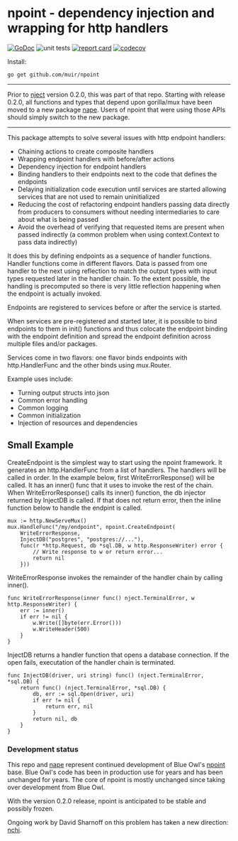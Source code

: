 # npoint - dependency injection and wrapping for http handlers

[![GoDoc](https://godoc.org/github.com/muir/npoint?status.png)](https://pkg.go.dev/github.com/muir/npoint)
![unit tests](https://github.com/muir/npoint/actions/workflows/go.yml/badge.svg)
[![report card](https://goreportcard.com/badge/github.com/muir/npoint)](https://goreportcard.com/report/github.com/muir/npoint)
[![codecov](https://codecov.io/gh/muir/npoint/branch/main/graph/badge.svg)](https://codecov.io/gh/muir/npoint)


Install:

	go get github.com/muir/npoint

---

Prior to [nject](https://github.com/muir/nject) version 0.2.0, this was part of that repo.
Starting with release 0.2.0, all functions and types that depend upon gorilla/mux
have been moved to a new package [nape](https://github.com/muir/nape).  Users of
npoint that were using those APIs should simply switch to the new package.

---

This package attempts to solve several issues with http endpoint handlers:

 * Chaining actions to create composite handlers 
 * Wrapping endpoint handlers with before/after actions
 * Dependency injection for endpoint handlers
 * Binding handlers to their endpoints next to the code that defines the endpoints
 * Delaying initialization code execution until services are started allowing services that are not used to remain uninitialized
 * Reducing the cost of refactoring endpoint handlers passing data directly from producers to consumers without needing intermediaries to care about what is being passed
 * Avoid the overhead of verifying that requested items are present when passed indirectly (a common problem when using context.Context to pass data indirectly)

It does this by defining endpoints as a sequence of handler functions.  Handler functions
come in different flavors.  Data is passed from one handler to the next using reflection to 
match the output types with input types requested later in the handler chain.  To the extent
possible, the handling is precomputed so there is very little reflection happening when the
endpoint is actually invoked.

Endpoints are registered to services before or after the service is started.

When services are pre-registered and started later, it is possible to bind endpoints
to them in init() functions and thus colocate the endpoint binding with the endpoint
definition and spread the endpoint definition across multiple files and/or packages.

Services come in two flavors: one flavor binds endpoints with http.HandlerFunc and the
other binds using mux.Router.  

Example uses include:

 * Turning output structs into json
 * Common error handling
 * Common logging
 * Common initialization
 * Injection of resources and dependencies

## Small Example

CreateEndpoint is the simplest way to start using the npoint framework.  It
generates an http.HandlerFunc from a list of handlers.  The handlers will be called
in order.   In the example below, first WriteErrorResponse() will be called.  It
has an inner() func that it uses to invoke the rest of the chain.  When 
WriteErrorResponse() calls its inner() function, the db injector returned by
InjectDB is called.  If that does not return error, then the inline function below
to handle the endpint is called.  

	mux := http.NewServeMux()
	mux.HandleFunc("/my/endpoint", npoint.CreateEndpoint(
		WriteErrorResponse,
		InjectDB("postgres", "postgres://..."),
		func(r *http.Request, db *sql.DB, w http.ResponseWriter) error {
			// Write response to w or return error...
			return nil
		}))

WriteErrorResponse invokes the remainder of the handler chain by calling inner().

	func WriteErrorResponse(inner func() nject.TerminalError, w http.ResponseWriter) {
		err := inner()
		if err != nil {
			w.Write([]byte(err.Error()))
			w.WriteHeader(500)
		}
	}

InjectDB returns a handler function that opens a database connection.   If the open
fails, executation of the handler chain is terminated.

	func InjectDB(driver, uri string) func() (nject.TerminalError, *sql.DB) {
		return func() (nject.TerminalError, *sql.DB) {
			db, err := sql.Open(driver, uri)
			if err != nil {
				return err, nil
			}
			return nil, db
		}
	}

### Development status

This repo and [nape](https://github.com/muir/nape) represent continued development of Blue Owl's 
[npoint](https://github.com/BlueOwlOpenSource/nject/npoint) base.  Blue Owl's code
has been in production use for years and has been unchanged for years.
The core of npoint is mostly unchanged since taking over development from Blue Owl.

With the version 0.2.0 release, npoint is anticipated to be stable and possibly frozen.

Ongoing work by David Sharnoff on this problem has taken a new direction:
[nchi](https://github.com/muir/nchi).

